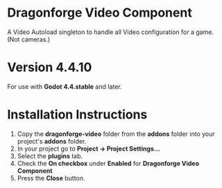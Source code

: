 # Dragonforge Video Component
A Video Autoload singleton to handle all Video configuration for a game. (Not cameras.)
# Version 4.4.10
For use with **Godot 4.4.stable** and later.
# Installation Instructions
1. Copy the **dragonforge-video** folder from the **addons** folder into your project's **addons** folder.
2. In your project go to **Project -> Project Settings...**
3. Select the **plugins** tab.
4. Check the **On checkbox** under **Enabled** for **Dragonforge Video Component**
5. Press the **Close** button.
